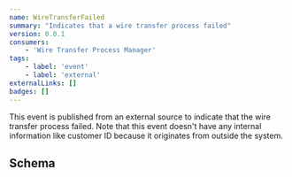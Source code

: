 ```yaml
---
name: WireTransferFailed
summary: "Indicates that a wire transfer process failed"
version: 0.0.1
consumers: 
    - 'Wire Transfer Process Manager'
tags:
    - label: 'event'
    - label: 'external'
externalLinks: []
badges: []
---
```

This event is published from an external source to indicate that the wire transfer process failed.
Note that this event doesn't have any internal information like customer ID because it originates from outside the system.

<Mermaid />

## Schema
<SchemaViewer />